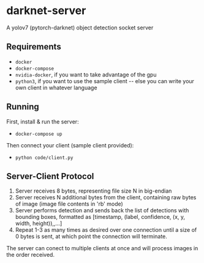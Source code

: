 # darknet-server
A yolov7 (pytorch-darknet) object detection socket server

## Requirements
- `docker`
- `docker-compose`
- `nvidia-docker`, if you want to take advantage of the gpu
- `python3`, if you want to use the sample client -- else you can write your own client in whatever language

## Running
First, install & run the server:
 - ```docker-compose up```

Then connect your client (sample client provided):
- ```python code/client.py```

## Server-Client Protocol
1. Server receives 8 bytes, representing file size N in big-endian
2. Server receives N additional bytes from the client, containing raw bytes of image (image file contents in 'rb' mode)
3. Server performs detection and sends back the list of detections with bounding boxes, formatted as [timestamp, (label, confidence, (x, y, width, height)),,...]
4. Repeat 1-3 as many times as desired over one connection until a size of 0 bytes is sent, at which point the connection will terminate.

The server can conect to multiple clients at once and will process images in the order received.

